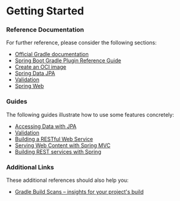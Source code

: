 # Getting Started

### Reference Documentation

For further reference, please consider the following sections:

* [Official Gradle documentation](https://docs.gradle.org)
* [Spring Boot Gradle Plugin Reference Guide](https://docs.spring.io/spring-boot/3.3.6/gradle-plugin)
* [Create an OCI image](https://docs.spring.io/spring-boot/3.3.6/gradle-plugin/packaging-oci-image.html)
* [Spring Data JPA](https://docs.spring.io/spring-boot/3.3.6/reference/data/sql.html#data.sql.jpa-and-spring-data)
* [Validation](https://docs.spring.io/spring-boot/3.3.6/reference/io/validation.html)
* [Spring Web](https://docs.spring.io/spring-boot/3.3.6/reference/web/servlet.html)

### Guides

The following guides illustrate how to use some features concretely:

* [Accessing Data with JPA](https://spring.io/guides/gs/accessing-data-jpa/)
* [Validation](https://spring.io/guides/gs/validating-form-input/)
* [Building a RESTful Web Service](https://spring.io/guides/gs/rest-service/)
* [Serving Web Content with Spring MVC](https://spring.io/guides/gs/serving-web-content/)
* [Building REST services with Spring](https://spring.io/guides/tutorials/rest/)

### Additional Links

These additional references should also help you:

* [Gradle Build Scans – insights for your project's build](https://scans.gradle.com#gradle)

